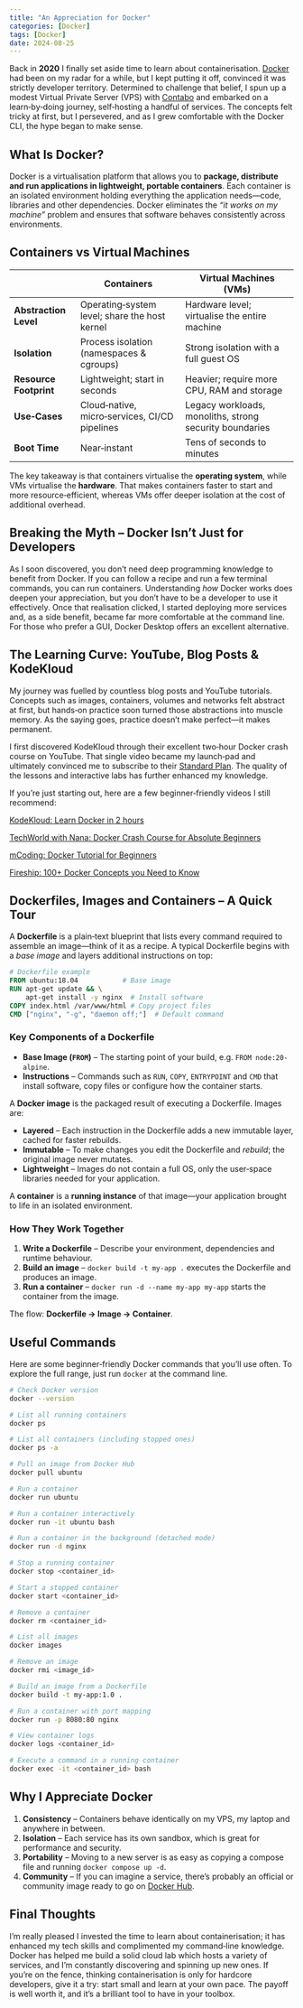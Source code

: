 ```yaml
---
title: "An Appreciation for Docker"
categories: [Docker]
tags: [Docker]
date: 2024-08-25
---
```


Back in **2020** I finally set aside time to learn about containerisation. [Docker](https://www.docker.com/get-started/) had been on my radar for a while, but I kept putting it off, convinced it was strictly developer territory. Determined to challenge that belief, I spun up a modest Virtual Private Server (VPS) with [Contabo](https://contabo.com/en/) and embarked on a learn‑by‑doing journey, self‑hosting a handful of services. The concepts felt tricky at first, but I persevered, and as I grew comfortable with the Docker CLI, the hype began to make sense.

## What Is Docker?

Docker is a virtualisation platform that allows you to **package, distribute and run applications in lightweight, portable containers**. Each container is an isolated environment holding everything the application needs—code, libraries and other dependencies. Docker eliminates the *“it works on my machine”* problem and ensures that software behaves consistently across environments.

## Containers vs Virtual Machines

|                        | **Containers**                                | **Virtual Machines (VMs)**                              |
| ---------------------- | --------------------------------------------- | ------------------------------------------------------- |
| **Abstraction Level**  | Operating‑system level; share the host kernel | Hardware level; virtualise the entire machine           |
| **Isolation**          | Process isolation (namespaces & cgroups)      | Strong isolation with a full guest OS                   |
| **Resource Footprint** | Lightweight; start in seconds                 | Heavier; require more CPU, RAM and storage              |
| **Use‑Cases**          | Cloud‑native, micro‑services, CI/CD pipelines | Legacy workloads, monoliths, strong security boundaries |
| **Boot Time**          | Near‑instant                                  | Tens of seconds to minutes                              |

The key takeaway is that containers virtualise the **operating system**, while VMs virtualise the **hardware**. That makes containers faster to start and more resource‑efficient, whereas VMs offer deeper isolation at the cost of additional overhead.

## Breaking the Myth – Docker Isn’t Just for Developers

As I soon discovered, you don’t need deep programming knowledge to benefit from Docker. If you can follow a recipe and run a few terminal commands, you can run containers. Understanding *how* Docker works does deepen your appreciation, but you don’t have to be a developer to use it effectively. Once that realisation clicked, I started deploying more services and, as a side benefit, became far more comfortable at the command line. For those who prefer a GUI, Docker Desktop offers an excellent alternative.

## The Learning Curve: YouTube, Blog Posts & KodeKloud

My journey was fuelled by countless blog posts and YouTube tutorials. Concepts such as images, containers, volumes and networks felt abstract at first, but hands‑on practice soon turned those abstractions into muscle memory. As the saying goes, practice doesn’t make perfect—it makes permanent.

I first discovered KodeKloud through their excellent two‑hour Docker crash course on YouTube. That single video became my launch‑pad and ultimately convinced me to subscribe to their [Standard Plan](https://learn.kodekloud.com/pricing). The quality of the lessons and interactive labs has further enhanced my knowledge.

If you’re just starting out, here are a few beginner‑friendly videos I still recommend:

[KodeKloud: Learn Docker in 2 hours](https://www.youtube.com/watch?v=zJ6WbK9zFpI)

[TechWorld with Nana: Docker Crash Course for Absolute Beginners](https://www.youtube.com/watch?v=pg19Z8LL06w&t=2384s)

[mCoding: Docker Tutorial for Beginners](https://www.youtube.com/watch?v=b0HMimUb4f0)

[Fireship: 100+ Docker Concepts you Need to Know](https://www.youtube.com/watch?v=rIrNIzy6U_g&t=245s)

## Dockerfiles, Images and Containers – A Quick Tour

A **Dockerfile** is a plain‑text blueprint that lists every command required to assemble an image—think of it as a recipe. A typical Dockerfile begins with a *base image* and layers additional instructions on top:

```Dockerfile
# Dockerfile example
FROM ubuntu:18.04           # Base image
RUN apt-get update && \
    apt-get install -y nginx  # Install software
COPY index.html /var/www/html # Copy project files
CMD ["nginx", "-g", "daemon off;"]  # Default command
```

### Key Components of a Dockerfile

* **Base Image (`FROM`)** – The starting point of your build, e.g. `FROM node:20-alpine`.
* **Instructions** – Commands such as `RUN`, `COPY`, `ENTRYPOINT` and `CMD` that install software, copy files or configure how the container starts.

A **Docker image** is the packaged result of executing a Dockerfile. Images are:

* **Layered** – Each instruction in the Dockerfile adds a new immutable layer, cached for faster rebuilds.
* **Immutable** – To make changes you edit the Dockerfile and *rebuild*; the original image never mutates.
* **Lightweight** – Images do not contain a full OS, only the user‑space libraries needed for your application.

A **container** is a **running instance** of that image—your application brought to life in an isolated environment.

### How They Work Together

1. **Write a Dockerfile** – Describe your environment, dependencies and runtime behaviour.
2. **Build an image** – `docker build -t my‑app .` executes the Dockerfile and produces an image.
3. **Run a container** – `docker run -d --name my‑app my‑app` starts the container from the image.

The flow: **Dockerfile → Image → Container**.

## Useful Commands

Here are some beginner‑friendly Docker commands that you’ll use often. To explore the full range, just run `docker` at the command line.

```bash
# Check Docker version
docker --version

# List all running containers
docker ps

# List all containers (including stopped ones)
docker ps -a

# Pull an image from Docker Hub
docker pull ubuntu

# Run a container
docker run ubuntu

# Run a container interactively
docker run -it ubuntu bash

# Run a container in the background (detached mode)
docker run -d nginx

# Stop a running container
docker stop <container_id>

# Start a stopped container
docker start <container_id>

# Remove a container
docker rm <container_id>

# List all images
docker images

# Remove an image
docker rmi <image_id>

# Build an image from a Dockerfile
docker build -t my-app:1.0 .

# Run a container with port mapping
docker run -p 8080:80 nginx

# View container logs
docker logs <container_id>

# Execute a command in a running container
docker exec -it <container_id> bash
```

## Why I Appreciate Docker

1. **Consistency** – Containers behave identically on my VPS, my laptop and anywhere in between.
2. **Isolation** – Each service has its own sandbox, which is great for performance and security.
3. **Portability** – Moving to a new server is as easy as copying a compose file and running `docker compose up -d`.
4. **Community** – If you can imagine a service, there’s probably an official or community image ready to go on [Docker Hub](https://hub.docker.com/).

## Final Thoughts

I’m really pleased I invested the time to learn about containerisation; it has enhanced my tech skills and complimented my command‑line knowledge. Docker has helped me build a solid cloud lab which hosts a variety of services, and I’m constantly discovering and spinning up new ones. If you’re on the fence, thinking containerisation is only for hardcore developers, give it a try: start small and learn at your own pace. The payoff is well worth it, and it’s a brilliant tool to have in your toolbox.
